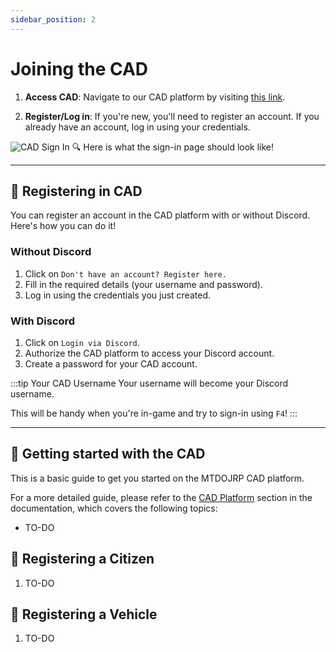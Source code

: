 ```yaml
---
sidebar_position: 2
---
```


# Joining the CAD

1. **Access CAD**: Navigate to our CAD platform by visiting [this link](https://cad.mtdojrp.org/).

2. **Register/Log in**: If you're new, you'll need to register an account. If you already have an account, log in using your credentials.

![CAD Sign In](/img/login-page.png)
🔍 Here is what the sign-in page should look like!

---

## 🔐 **Registering in CAD**

You can register an account in the CAD platform with or without Discord. Here's how you can do it!

### Without Discord
1. Click on `Don't have an account? Register here.`
2. Fill in the required details (your username and password).
3. Log in using the credentials you just created.

### With Discord
1. Click on `Login via Discord`.
2. Authorize the CAD platform to access your Discord account.
3. Create a password for your CAD account.

:::tip Your CAD Username
Your username will become your Discord username.

This will be handy when you're in-game and try to sign-in using `F4`!
:::

---

## 📝 Getting started with the CAD

This is a basic guide to get you started on the MTDOJRP CAD platform.

For a more detailed guide, please refer to the [CAD Platform](#) section in the documentation, which covers the following topics:
- TO-DO

## 🚶 **Registering a Citizen**

1. TO-DO

## 🚗 **Registering a Vehicle**

1. TO-DO